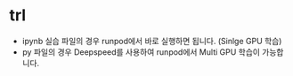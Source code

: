 # trl
- ipynb 실습 파일의 경우 runpod에서 바로 실행하면 됩니다. (Sinlge GPU 학습)
- py 파일의 경우 Deepspeed를 사용하여 runpod에서 Multi GPU 학습이 가능합니다.
